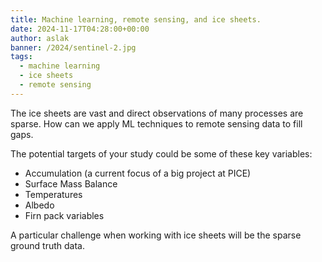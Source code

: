 ```yaml
---
title: Machine learning, remote sensing, and ice sheets. 
date: 2024-11-17T04:28:00+00:00
author: aslak
banner: /2024/sentinel-2.jpg
tags:
  - machine learning
  - ice sheets
  - remote sensing
---
```


The ice sheets are vast and direct observations of many processes are sparse. How can we apply ML techniques to remote sensing data to fill gaps.

<!--more-->

The potential targets of your study could be some of these key variables:
* Accumulation (a current focus of a big project at PICE)
* Surface Mass Balance
* Temperatures
* Albedo
* Firn pack variables

A particular challenge when working with ice sheets will be the sparse ground truth data. 




